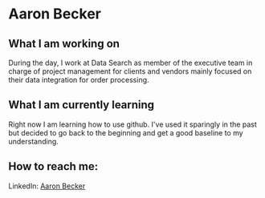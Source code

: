 # Aaron Becker

## What I am working on
During the day, I work at Data Search as member of the executive team in charge of project management for clients and vendors mainly focused on their data integration for order processing.  

## What I am currently learning
Right now I am learning how to use github. I've used it sparingly in the past but decided to go back to the beginning and get a good baseline to my understanding.

## How to reach me:
LinkedIn: <a href="https://www.linkedin.com/in/aaron-becker">Aaron Becker</a>

<!--
**aaronbecker421/aaronbecker421** is a ✨ _special_ ✨ repository because its `README.md` (this file) appears on your GitHub profile.

Here are some ideas to get you started:

- 🔭 I’m currently working on ...
- 🌱 I’m currently learning ...
- 👯 I’m looking to collaborate on ...
- 🤔 I’m looking for help with ...
- 💬 Ask me about ...
- 📫 How to reach me: ...
- 😄 Pronouns: ...
- ⚡ Fun fact: ...
-->
